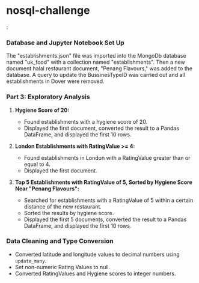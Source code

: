# nosql-challenge
:

### Database and Jupyter Notebook Set Up
The "establishments.json" file was imported into the MongoDb database named "uk_food" with a collection named "establishments". Then a new document halal restaurant document, "Penang Flavours," was added to the database. A query to update the BussinesTypeID was carried out and all establishments in Dover were removed.

### Part 3: Exploratory Analysis
1. **Hygiene Score of 20:**
   - Found establishments with a hygiene score of 20.
   - Displayed the first document, converted the result to a Pandas DataFrame, and displayed the first 10 rows.

2. **London Establishments with RatingValue >= 4:**
   - Found establishments in London with a RatingValue greater than or equal to 4.
   - Displayed the first document.

3. **Top 5 Establishments with RatingValue of 5, Sorted by Hygiene Score Near "Penang Flavours":**
   - Searched for establishments with a RatingValue of 5 within a certain distance of the new restaurant.
   - Sorted the results by hygiene score.
   - Displayed the first 5 documents, converted the result to a Pandas DataFrame, and displayed the first 10 rows.

### Data Cleaning and Type Conversion
- Converted latitude and longitude values to decimal numbers using `update_many`.
- Set non-numeric Rating Values to null.
- Converted RatingValues and Hygiene scores to integer numbers.

